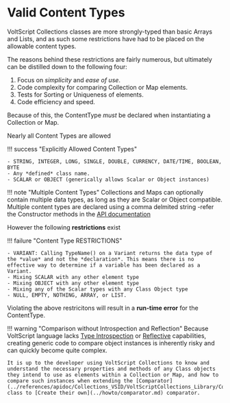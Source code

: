 # Valid Content Types

VoltScript Collections classes are more strongly-typed than basic Arrays and Lists, and as such some restrictions have had to be placed on the allowable content types.  

The reasons behind these restrictions are fairly numerous, but ultimately can be distilled down to the following four:

1. Focus on *simplicity* and *ease of use*.
1. Code complexity for comparing Collection or Map elements.
1. Tests for Sorting or Uniqueness of elements.
1. Code efficiency and speed.

Because of this, the ContentType *must* be declared when instantiating a Collection or Map.

Nearly all Content Types are allowed

!!! success "Explicitly Allowed Content Types"

    - STRING, INTEGER, LONG, SINGLE, DOUBLE, CURRENCY, DATE/TIME, BOOLEAN, BYTE
    - Any *defined* class name.
    - SCALAR or OBJECT (generically allows Scalar or Object instances)

!!! note "Multiple Content Types"
    Collections and Maps can optionally contain multiple data types, as long as they are Scalar or Object compatible.  
    Multiple content types are declared using a comma delmited string -refer the Constructor methods in the [API documentation](../references/apidoc/Collections_VSID/VoltScriptCollections_Library.html)

However the following **restrictions** exist

!!! failure "Content Type RESTRICTIONS"

    - VARIANT: Calling TypeName() on a Variant returns the data type of the *value* and not the *declaration*. This means there is no effective way to determine if a variable has been declared as a Variant.  
    - Mixing SCALAR with any other element type
    - Mixing OBJECT with any other element type 
    - Mixing any of the Scalar types with any Class Object type
    - NULL, EMPTY, NOTHING, ARRAY, or LIST. 

Violating the above restricitons will result in a **run-time error** for the ContentType.

!!! warning "Comparison without Introspection and Reflection"
    Because VoltScript language lacks [Type Introspection](https://thecodeboss.dev/2016/02/programming-concepts-type-introspection-and-reflection) or [Reflective](https://en.wikipedia.org/wiki/Reflective_programming) capabilities, creating generic code to compare object instances is inherently risky and can quickly become quite complex.

    It is up to the developer using VoltScript Collections to know and understand the necessary properties and methods of any Class objects they intend to use as elements within a Collection or Map, and how to compare such instances when extending the [Comparator](../references/apidoc/Collections_VSID/VoltScriptCollections_Library/Comparator_ObjectClass.html) class to [Create their own](../howto/comparator.md) comparator. 
